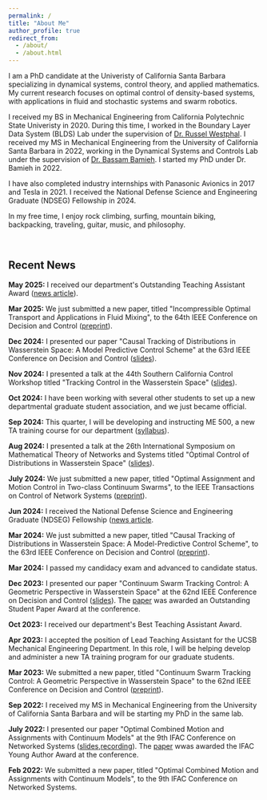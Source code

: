 ```yaml
---
permalink: /
title: "About Me"
author_profile: true
redirect_from: 
  - /about/
  - /about.html
---
```


I am a PhD candidate at the Univeristy of California Santa Barbara specializing in dynamical systems, control theory, and applied mathematics. My current research focuses on optimal control of density-based systems, with applications in fluid and stochastic systems and swarm robotics.

I received my BS in Mechanical Engineering from California Polytechnic State Univeristy in 2020. During this time, I worked in the Boundary Layer Data System (BLDS) Lab under the supervision of [Dr. Russel Westphal](https://me.calpoly.edu/faculty/rvwestph/). I received my MS in Mechanical Engineering from the University of California Santa Barbara in 2022, working in the Dynamical Systems and Controls Lab under the supervision of [Dr. Bassam Bamieh](https://sites.engineering.ucsb.edu/~bamieh/). I started my PhD under Dr. Bamieh in 2022.

I have also completed industry internships with Panasonic Avionics in 2017 and Tesla in 2021. I received the National Defense Science and Engineering Graduate (NDSEG) Fellowship in 2024.

In my free time, I enjoy rock climbing, surfing, mountain biking, backpacking, traveling, guitar, music, and philosophy.

$$ ~ $$


Recent News
----------
**May 2025:** I received our department's Outstanding Teaching Assistant Award ([news article](https://engineering.ucsb.edu/news/class-2025-selects-teaching-assistants-year)).

**Mar 2025:** We just submitted a new paper, titled "Incompressible Optimal Transport and Applications in Fluid Mixing", to the 64th IEEE Conference on Decision and Control ([preprint](https://arxiv.org/abs/2504.01109)).

**Dec 2024:** I presented our paper "Causal Tracking of Distributions in Wasserstein Space: A Model Predictive Control Scheme" at the 63rd IEEE Conference on Decision and Control ([slides](../files/CDC_24_slides.pdf)).

**Nov 2024:** I presented a talk at the 44th Southern California Control Workshop titled "Tracking Control in the Wasserstein Space" ([slides](../files/SCC_F24.pdf)).

**Oct 2024:** I have been working with several other students to set up a new departmental graduate student association, and we just became official.

**Sep 2024:** This quarter, I will be developing and instructing ME 500, a new TA training course for our department ([syllabus](../files/ME_500_Syllabus.pdf)).

**Aug 2024:** I presented a talk at the 26th International Symposium on Mathematical Theory of Networks and Systems titled "Optimal Control of Distributions in Wasserstein Space" ([slides](../files/MTNS_slides.pdf)).

**July 2024:** We just submitted a new paper, titled "Optimal Assignment and Motion Control in Two-class Continuum Swarms", to the IEEE Transactions on Control of Network Systems ([preprint](https://arxiv.org/abs/2407.18159)).

**Jun 2024:** I received the National Defense Science and Engineering Graduate (NDSEG) Fellowship ([news article](https://engineering.ucsb.edu/news/four-coe-graduate-students-win-prestigious-national-defense-fellowships).

**Mar 2024:** We just submitted a new paper, titled "Causal Tracking of Distributions in Wasserstein Space: A Model-Predictive Control Scheme", to the 63rd IEEE Conference on Decision and Control ([preprint](https://arxiv.org/abs/2403.15702)).

**Mar 2024:** I passed my candidacy exam and advanced to candidate status.

**Dec 2023:** I presented our paper "Continuum Swarm Tracking Control: A Geometric Perspective in Wasserstein Space" at the 62nd IEEE Conference on Decision and Control ([slides](../files/CDC_23_slides.pdf)). The [paper](https://ieeexplore.ieee.org/abstract/document/10384000) was awarded an Outstanding Student Paper Award at the conference.

**Oct 2023:** I received our department's Best Teaching Assistant Award.

**Apr 2023:** I accepted the position of Lead Teaching Assistant for the UCSB Mechanical Engineering Department. In this role, I will be helping develop and administer a new TA training program for our graduate students.

**Mar 2023:** We submitted a new paper, titled "Continuum Swarm Tracking Control: A Geometric Perspective in Wasserstein Space" to the 62nd IEEE Conference on Decision and Control ([preprint](https://arxiv.org/abs/2303.15638)).

**Sep 2022:** I received my MS in Mechanical Engineering from the University of California Santa Barbara and will be starting my PhD in the same lab.

**July 2022:** I presented our paper "Optimal Combined Motion and Assignments with Continuum Models" at the 9th IFAC Conference on Networked Systems ([slides](../files/NECSYS_slides.pdf),[recording](https://video.ethz.ch/events/2022/necsys/0aaec48f-46e8-423c-b84b-69c6fbf37f81.html)). The [paper](https://www.sciencedirect.com/science/article/pii/S240589632200636X) wwas awarded the IFAC Young Author Award at the conference.

**Feb 2022:** We submitted a new paper, titled "Optimal Combined Motion and Assignments with Continuum Models", to the 9th IFAC Conference on Networked Systems.



